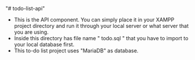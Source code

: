 "# todo-list-api" 
- This is the API component. You can simply place it in your XAMPP project directory and run it through your local server or what server that you are using.
- Inside this directory has file name " todo.sql " that you have to import to your local database first.
- This to-do list project uses "MariaDB" as database.
